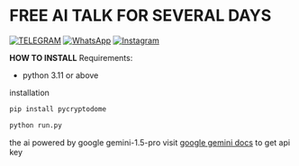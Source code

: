 # FREE AI TALK FOR SEVERAL DAYS

[![TELEGRAM](https://img.shields.io/badge/TELEGRAM-%2300BCD4.svg?&style=for-the-badge&logo=telegram&logoColor=white)](https://t.me/rizkykianadji)
[![WhatsApp](https://img.shields.io/badge/WhatsApp-25D366?style=for-the-badge&logo=whatsapp&logoColor=white)](https://wa.me/6283189607295?text=hello)
[![Instagram](https://img.shields.io/badge/Instagram-E4405F?style=for-the-badge&logo=instagram&logoColor=white)](https://instagram.com/rizkykianadji)

**HOW TO INSTALL**
Requirements:
- python 3.11 or above

installation
```bash
pip install pycryptodome
```
```bash
python run.py
```

the ai powered by google gemini-1.5-pro visit [google gemini docs](https://cloud.google.com/products/gemini/code-assist?utm_source=google&utm_medium=cpc&utm_campaign=japac-SG-all-en-dr-SKWS-all-all-trial-DSA-dr-1605216&utm_content=text-ad-none-none-DEV_c-CRE_655856181068-ADGP_Hybrid+%7C+SKWS+-+BRO+%7C+DSA+-All+Webpages-KWID_39700076131769766-dsa-1456167871416&userloc_9121735-network_g&utm_term=KW_&gad_source=1&gclid=Cj0KCQjw1qO0BhDwARIsANfnkv-ZjWWTTWXrjQOnpJP5Ky1oeOhn-Wu5vvBRzRzrq0UDuBonQ656C8QaArEPEALw_wcB&gclsrc=aw.ds) to get api key
